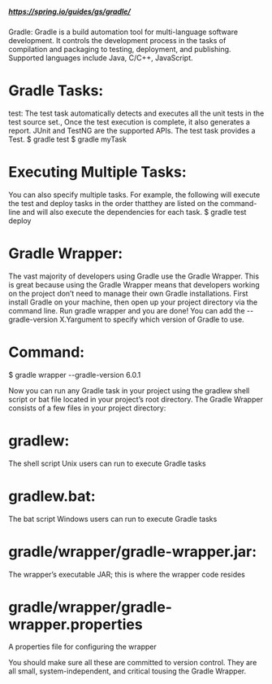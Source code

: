 ##### https://spring.io/guides/gs/gradle/ #####
Gradle: Gradle is a build automation tool for multi-language software development. It controls the development process in the tasks of compilation and packaging to testing, deployment, and publishing. Supported languages include Java, C/C++, JavaScript.

# Gradle Tasks:
test: The test task automatically detects and executes all the unit tests in the test source set., Once the test execution is complete, it also generates a report. JUnit and TestNG are the supported APIs. The test task provides a Test.
$ gradle test
$ gradle myTask

# Executing Multiple Tasks:
You can also specify multiple tasks. For example, the following will execute the test and deploy tasks in the order thatthey are listed on the command-line and will also execute the dependencies for each task.
$ gradle test deploy

# Gradle Wrapper:

The vast majority of developers using Gradle use the Gradle Wrapper. This is great because using the Gradle Wrapper means that developers working on the project don’t need to manage their own Gradle installations.
First install Gradle on your machine, then open up your project directory via the command line. Run gradle wrapper and you are done! You can add the --gradle-version X.Yargument to specify which version of Gradle to use.

# Command:
$ gradle wrapper --gradle-version 6.0.1

Now you can run any Gradle task in your project using the gradlew shell script or bat file located in your project’s root directory.
The Gradle Wrapper consists of a few files in your project directory:

# gradlew:
The shell script Unix users can run to execute Gradle tasks
# gradlew.bat:
The bat script Windows users can run to execute Gradle tasks
# gradle/wrapper/gradle-wrapper.jar:
The wrapper’s executable JAR; this is where the wrapper code resides
# gradle/wrapper/gradle-wrapper.properties
A properties file for configuring the wrapper

You should make sure all these are committed to version control. They are all small, system-independent, and critical tousing the Gradle Wrapper.

